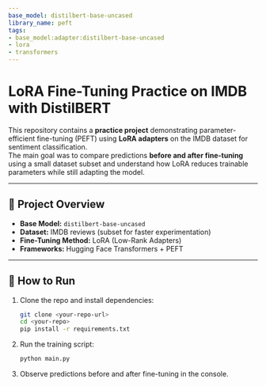 ```yaml
---
base_model: distilbert-base-uncased
library_name: peft
tags:
- base_model:adapter:distilbert-base-uncased
- lora
- transformers
---
```


# LoRA Fine-Tuning Practice on IMDB with DistilBERT

This repository contains a **practice project** demonstrating parameter-efficient fine-tuning (PEFT) using **LoRA adapters** on the IMDB dataset for sentiment classification.  
The main goal was to compare predictions **before and after fine-tuning** using a small dataset subset and understand how LoRA reduces trainable parameters while still adapting the model.

---

## 📌 Project Overview
- **Base Model:** `distilbert-base-uncased`  
- **Dataset:** IMDB reviews (subset for faster experimentation)  
- **Fine-Tuning Method:** LoRA (Low-Rank Adapters)  
- **Frameworks:** Hugging Face Transformers + PEFT  

---

## 🚀 How to Run

1. Clone the repo and install dependencies:
   ```bash
   git clone <your-repo-url>
   cd <your-repo>
   pip install -r requirements.txt
2. Run the training script:
   ```bash
   python main.py
3. Observe predictions before and after fine-tuning in the console.
